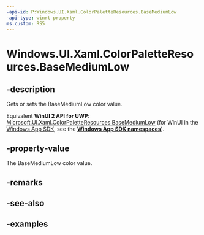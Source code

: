 ```yaml
---
-api-id: P:Windows.UI.Xaml.ColorPaletteResources.BaseMediumLow
-api-type: winrt property
ms.custom: RS5
---
```


<!-- Property syntax.
public IReference<Color> BaseMediumLow { get;  set; }
-->

# Windows.UI.Xaml.ColorPaletteResources.BaseMediumLow

## -description

Gets or sets the BaseMediumLow color value.

Equivalent **WinUI 2 API for UWP**: [Microsoft.UI.Xaml.ColorPaletteResources.BaseMediumLow](/windows/winui/api/microsoft.ui.xaml.colorpaletteresources.basemediumlow) (for WinUI in the [Windows App SDK](/windows/apps/windows-app-sdk/), see the **[Windows App SDK namespaces](/windows/windows-app-sdk/api/winrt/)**).

## -property-value

The BaseMediumLow color value.

## -remarks

## -see-also

## -examples

